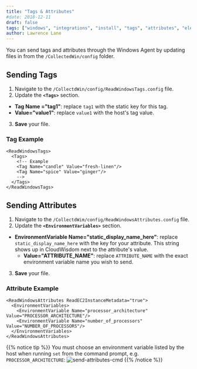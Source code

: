 ```yaml
---
title: "Tags & Attributes"
#date: 2018-12-11
draft: false
tags: ["windows", "integrations", "install", "tags", "attributes", "elements"]
author: Lawrence Lane
---
```


You can send tags and attributes through the Windows Agent by updating files in from the `/CollectedWin/config` folder.

## Sending Tags

1. Navigate to the `/CollectdWin/config/ReadWindowsTags.config` file.
2. Update the **`<Tags>`** section.
  - **Tag Name ="tag1"**: replace `tag1` with the static key for this tag.
  - **Value="value1"**: replace `value1` with the host's tag value.
3. **Save** your file.

### Tag Example

```
<ReadWindowsTags>
  <Tags>
    <!-- Example
    <Tag Name="candle" Value="fresh-linen"/>
    <Tag Name="spice" Value="ginger"/>
    -->
  </Tags>
</ReadWindowsTags>
```

## Sending Attributes

1. Navigate to the `/CollectdWim/config/ReadWindowsAttributes.config` file.
2. Update the **`<EnvironmentVariables>`** section.
  - **EnvironmentVariable Name="static_display_name_here"**: replace `static_display_name_here` with the key for your attribute. This string shows up in CloudWisdom next to the attribute's value.
    - **Value="ATTRIBUTE_NAME"**: replace  `ATTRIBUTE_NAME` with the exact environment variable name you wish to send.
3. **Save** your file.

### Attribute Example
```
<ReadWindowsAttributes ReadEC2InstanceMetadata="true">
  <EnvironmentVariables>
    <EnvironmentVariable Name="processor_architecture" Value="PROCESSOR_ARCHITECTURE"/>
    <EnvironmentVariable Name="number_of_processors" Value="NUMBER_OF_PROCESSORS"/>
  </EnvironmentVariables>
</ReadWindowsAttributes>
```

{{% notice tip %}}
You must choose an environment variable listed by the host when running `set` from the command prompt, e.g. `PROCESSOR_ARCHITECTURE`:
![send-attributes-cmd](/images/windows-agent-send-attributes/send-attributes-cmd.png)
{{% /notice %}}
